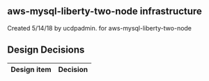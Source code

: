 ## aws-mysql-liberty-two-node infrastructure

Created 5/14/18 by ucdpadmin. for aws-mysql-liberty-two-node


## Design Decisions
| Design item                | Decision|
| :----------------------------------- | :--------------------------------------------------------------------------------|
